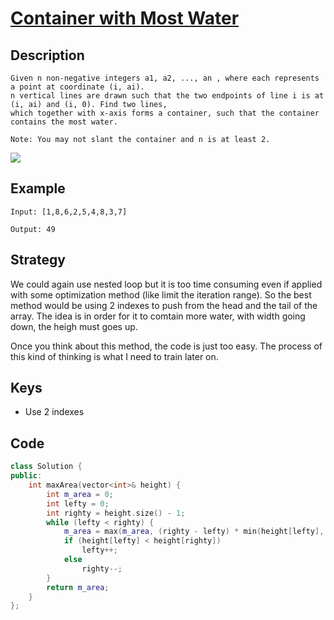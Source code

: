 # [Container with Most Water](https://leetcode.com/problems/container-with-most-water/)
## Description
```
Given n non-negative integers a1, a2, ..., an , where each represents a point at coordinate (i, ai). 
n vertical lines are drawn such that the two endpoints of line i is at (i, ai) and (i, 0). Find two lines, 
which together with x-axis forms a container, such that the container contains the most water.

Note: You may not slant the container and n is at least 2.
```
![](https://s3-lc-upload.s3.amazonaws.com/uploads/2018/07/17/question_11.jpg)

## Example
```
Input: [1,8,6,2,5,4,8,3,7]

Output: 49
```

## Strategy
We could again use nested loop but it is too time consuming even if applied with some optimization method (like limit the iteration range). 
So the best method would be using 2 indexes to push from the head and the tail of the array. The idea is in order for it to comtain more water, 
with width going down, the heigh must goes up. 

Once you think about this method, the code is just too easy. The process of this kind of thinking is what I need to train later on.

## Keys
* Use 2 indexes

## Code
```c++
class Solution {
public:
    int maxArea(vector<int>& height) {
        int m_area = 0;
        int lefty = 0;
        int righty = height.size() - 1;
        while (lefty < righty) {
            m_area = max(m_area, (righty - lefty) * min(height[lefty], height[righty]));
            if (height[lefty] < height[righty])
                lefty++;
            else
                righty--;
        }
        return m_area;
    }
};
```
